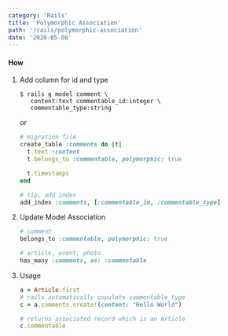 ```yaml
---
category: 'Rails'
title: 'Polymorphic Association'
path: '/rails/polymorphic-association'
date: '2020-05-08'
---
```


#### How

1. Add column for id and type

   ```shell
   $ rails g model comment \
      content:text commentable_id:integer \
      commentable_type:string
   ```

   or

   ```ruby
   # migration file
   create_table :comments do |t|
     t.text :content
     t.belongs_to :commentable, polymorphic: true

     t.timestamps
   end

   # tip, add index
   add_index :comments, [:commentable_id, :commentable_type]
   ```

1. Update Model Association

   ```ruby
   # comment
   belongs_to :commentable, polymorphic: true

   # article, event, photo
   has_many :comments, as: :commentable
   ```

1. Usage

   ```ruby
   a = Article.first
   # rails automatically populate commentable_type
   c = a.comments.create!(content: "Hello World")

   # returns associated record which is an Article
   c.commentable
   ```
